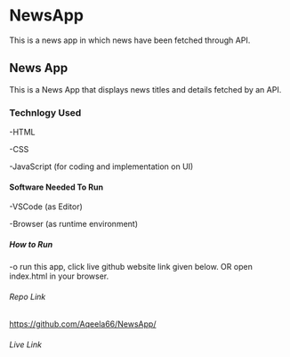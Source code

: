 # NewsApp
This is a news app in which news have been fetched through API.

## News App

This is a News App that displays news titles and details fetched by an API.

### Technlogy Used

-HTML

-CSS

-JavaScript (for coding and implementation on UI)

#### Software Needed To Run

-VSCode (as Editor)

-Browser (as runtime environment)

##### How to Run 

-o run this app, click live github website link given below. OR
   open index.html in your browser.
   
   ###### Repo Link
   
   https://github.com/Aqeela66/NewsApp/
   
   ###### Live Link
   
   
   
